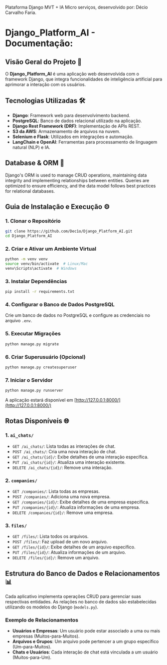 Plataforma Django MVT + IA Micro serviços, desenvolvido por: Décio Carvalho Faria.
# Django_Platform_AI - Documentação:

## Visão Geral do Projeto 🚀
O **Django_Platform_AI** é uma aplicação web desenvolvida com o framework Django, que integra funcionalidades de inteligência artificial para aprimorar a interação com os usuários.

## Tecnologias Utilizadas 🛠️
- **Django**: Framework web para desenvolvimento backend.
- **PostgreSQL**: Banco de dados relacional utilizado na aplicação.
- **Django Rest Framework (DRF)**: Implementação de APIs REST.
- **S3 da AWS**: Armazenamento de arquivos na nuvem.
- **Selenium e Flask**: Utilizados em integrações e automação.
- **LangChain e OpenAI**: Ferramentas para processamento de linguagem natural (NLP) e IA.

## Database & ORM 🔗
Django's ORM is used to manage CRUD operations, maintaining data integrity and implementing relationships between entities. Queries are optimized to ensure efficiency, and the data model follows best practices for relational databases.

## Guia de Instalação e Execução ⚙️

### 1. Clonar o Repositório
```bash
git clone https://github.com/Dec1o/Django_Platform_AI.git
cd Django_Platform_AI
```

### 2. Criar e Ativar um Ambiente Virtual
```bash
python -m venv venv
source venv/bin/activate  # Linux/Mac
venv\Scripts\activate  # Windows
```

### 3. Instalar Dependências
```bash
pip install -r requirements.txt
```

### 4. Configurar o Banco de Dados PostgreSQL
Crie um banco de dados no PostgreSQL e configure as credenciais no arquivo `.env`.

### 5. Executar Migrações
```bash
python manage.py migrate
```

### 6. Criar Superusuário (Opcional)
```bash
python manage.py createsuperuser
```

### 7. Iniciar o Servidor
```bash
python manage.py runserver
```
A aplicação estará disponível em [http://127.0.0.1:8000/](http://127.0.0.1:8000/)

## Rotas Disponíveis 🌐

### 1. `ai_chats/`
- `GET /ai_chats/`: Lista todas as interações de chat.
- `POST /ai_chats/`: Cria uma nova interação de chat.
- `GET /ai_chats/{id}/`: Exibe detalhes de uma interação específica.
- `PUT /ai_chats/{id}/`: Atualiza uma interação existente.
- `DELETE /ai_chats/{id}/`: Remove uma interação.

### 2. `companies/`
- `GET /companies/`: Lista todas as empresas.
- `POST /companies/`: Adiciona uma nova empresa.
- `GET /companies/{id}/`: Exibe detalhes de uma empresa específica.
- `PUT /companies/{id}/`: Atualiza informações de uma empresa.
- `DELETE /companies/{id}/`: Remove uma empresa.

### 3. `files/`
- `GET /files/`: Lista todos os arquivos.
- `POST /files/`: Faz upload de um novo arquivo.
- `GET /files/{id}/`: Exibe detalhes de um arquivo específico.
- `PUT /files/{id}/`: Atualiza informações de um arquivo.
- `DELETE /files/{id}/`: Remove um arquivo.



## Estrutura do Banco de Dados e Relacionamentos 📊
Cada aplicativo implementa operações CRUD para gerenciar suas respectivas entidades. As relações no banco de dados são estabelecidas utilizando os modelos do Django (`models.py`).



### Exemplo de Relacionamentos
- **Usuários e Empresas**: Um usuário pode estar associado a uma ou mais empresas (Muitos-para-Muitos).
- **Arquivos e Grupos**: Um arquivo pode pertencer a um grupo específico (Um-para-Muitos).
- **Chats e Usuários**: Cada interação de chat está vinculada a um usuário (Muitos-para-Um).
